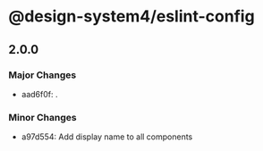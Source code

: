 # @design-system4/eslint-config

## 2.0.0

### Major Changes

- aad6f0f: .

### Minor Changes

- a97d554: Add display name to all components
